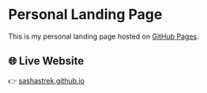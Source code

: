 # Personal Landing Page

This is my personal landing page hosted on [GitHub Pages](https://sashastrek.github.io/).

## 🌐 Live Website
👉 [sashastrek.github.io](https://sashastrek.github.io/)  